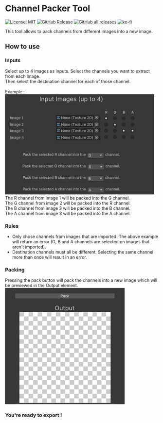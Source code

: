 # Channel Packer Tool
[![License: MIT](https://img.shields.io/badge/License-MIT-yellow.svg)](https://opensource.org/licenses/MIT)
[![GitHub Release](https://img.shields.io/github/release/alexis-massa/channel-packer-tool)]() 
[![GitHub all releases](https://img.shields.io/github/downloads/alexis-massa/channel-packer-tool/total.svg)]()
[![ko-fi](https://ko-fi.com/img/githubbutton_sm.svg)](https://ko-fi.com/O5O3NGD1O)

This tool allows to pack channels from different images into a new image.

## How to use
### Inputs
Select up to 4 images as inputs. Select the channels you want to extract from each image. \
Then select the destination channel for each of those channel. \
\
Example : \
![Alt text](image.png) \
The R channel from image 1 will be packed into the G channel. \
The G channel from image 2 will be packed into the R channel. \
The B channel from image 3 will be packed into the B channel. \
The A channel from image 3 will be packed into the A channel. 

### Rules
- Only chose channels from images that are imported. The above example will return an error (G, B and A channels are selected on images that aren't imported).
- Destination channels must all be different. Selecting the same channel more than once will result in an error.

### Packing 
Pressing the pack button will pack the channels into a new image which will be previewed in the Output element. \
![Alt text](image-1.png) 

### You're ready to export !


